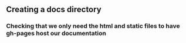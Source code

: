 ## Creating a docs directory
### Checking that we only need the html and static files to have gh-pages host our documentation
